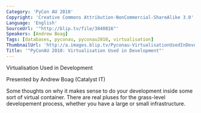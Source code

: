 ```yaml
---
Category: 'PyCon AU 2010'
Copyright: 'Creative Commons Attribution-NonCommercial-ShareAlike 3.0'
Language: 'English'
SourceUrl: '"http://blip.tv/file/3840816"'
Speakers: [Andrew Boag]
Tags: [databases, pyconau, pyconau2010, virtualisation]
ThumbnailUrl: 'http://a.images.blip.tv/Pyconau-VirtualisationUsedInDevelopment614.png'
Title: '"PyConAU 2010: Virtualisation Used in Development"'
---
```

Virtualisation Used in Development

Presented by Andrew Boag (Catalyst IT)

Some thoughts on why it makes sense to do your development inside some sort of
virtual container. There are real pluses for the grass-level developement
process, whether you have a large or small infrastructure.

